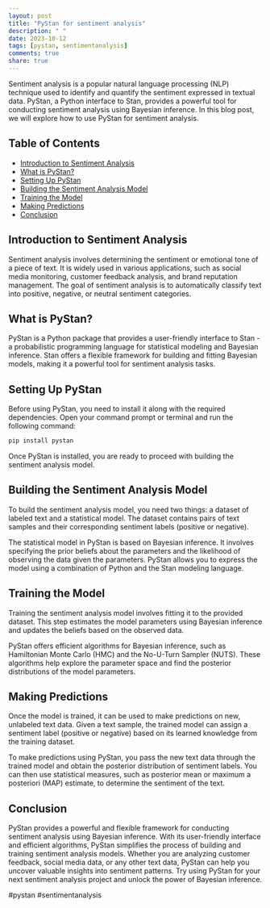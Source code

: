 ```yaml
---
layout: post
title: "PyStan for sentiment analysis"
description: " "
date: 2023-10-12
tags: [pystan, sentimentanalysis]
comments: true
share: true
---
```


Sentiment analysis is a popular natural language processing (NLP) technique used to identify and quantify the sentiment expressed in textual data. PyStan, a Python interface to Stan, provides a powerful tool for conducting sentiment analysis using Bayesian inference. In this blog post, we will explore how to use PyStan for sentiment analysis.

## Table of Contents
- [Introduction to Sentiment Analysis](#introduction-to-sentiment-analysis)
- [What is PyStan?](#what-is-pystan)
- [Setting Up PyStan](#setting-up-pystan)
- [Building the Sentiment Analysis Model](#building-the-sentiment-analysis-model)
- [Training the Model](#training-the-model)
- [Making Predictions](#making-predictions)
- [Conclusion](#conclusion)

## Introduction to Sentiment Analysis
Sentiment analysis involves determining the sentiment or emotional tone of a piece of text. It is widely used in various applications, such as social media monitoring, customer feedback analysis, and brand reputation management. The goal of sentiment analysis is to automatically classify text into positive, negative, or neutral sentiment categories.

## What is PyStan?
PyStan is a Python package that provides a user-friendly interface to Stan - a probabilistic programming language for statistical modeling and Bayesian inference. Stan offers a flexible framework for building and fitting Bayesian models, making it a powerful tool for sentiment analysis tasks.

## Setting Up PyStan
Before using PyStan, you need to install it along with the required dependencies. Open your command prompt or terminal and run the following command:

```bash
pip install pystan
```

Once PyStan is installed, you are ready to proceed with building the sentiment analysis model.

## Building the Sentiment Analysis Model
To build the sentiment analysis model, you need two things: a dataset of labeled text and a statistical model. The dataset contains pairs of text samples and their corresponding sentiment labels (positive or negative).

The statistical model in PyStan is based on Bayesian inference. It involves specifying the prior beliefs about the parameters and the likelihood of observing the data given the parameters. PyStan allows you to express the model using a combination of Python and the Stan modeling language.

## Training the Model
Training the sentiment analysis model involves fitting it to the provided dataset. This step estimates the model parameters using Bayesian inference and updates the beliefs based on the observed data.

PyStan offers efficient algorithms for Bayesian inference, such as Hamiltonian Monte Carlo (HMC) and the No-U-Turn Sampler (NUTS). These algorithms help explore the parameter space and find the posterior distributions of the model parameters.

## Making Predictions
Once the model is trained, it can be used to make predictions on new, unlabeled text data. Given a text sample, the trained model can assign a sentiment label (positive or negative) based on its learned knowledge from the training dataset.

To make predictions using PyStan, you pass the new text data through the trained model and obtain the posterior distribution of sentiment labels. You can then use statistical measures, such as posterior mean or maximum a posteriori (MAP) estimate, to determine the sentiment of the text.

## Conclusion
PyStan provides a powerful and flexible framework for conducting sentiment analysis using Bayesian inference. With its user-friendly interface and efficient algorithms, PyStan simplifies the process of building and training sentiment analysis models. Whether you are analyzing customer feedback, social media data, or any other text data, PyStan can help you uncover valuable insights into sentiment patterns. Try using PyStan for your next sentiment analysis project and unlock the power of Bayesian inference.

#pystan #sentimentanalysis